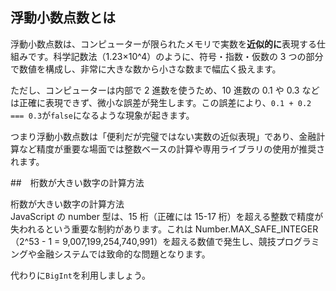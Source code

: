 ## 浮動小数点数とは

浮動小数点数は、コンピューターが限られたメモリで実数を**近似的に**表現する仕組みです。科学記数法（1.23×10^4）のように、符号・指数・仮数の 3 つの部分で数値を構成し、非常に大きな数から小さな数まで幅広く扱えます。

ただし、コンピューターは内部で 2 進数を使うため、10 進数の 0.1 や 0.3 などは正確に表現できず、微小な誤差が発生します。この誤差により、`0.1 + 0.2 === 0.3`が`false`になるような現象が起きます。

つまり浮動小数点数は「便利だが完璧ではない実数の近似表現」であり、金融計算など精度が重要な場面では整数ベースの計算や専用ライブラリの使用が推奨されます。

##　桁数が大きい数字の計算方法

桁数が大きい数字の計算方法  
JavaScript の number 型は、15 桁（正確には 15-17 桁）を超える整数で精度が失われるという重要な制約があります。これは Number.MAX_SAFE_INTEGER（2^53 - 1 = 9,007,199,254,740,991）を超える数値で発生し、競技プログラミングや金融システムでは致命的な問題となります。

代わりに`BigInt`を利用しましょう。
